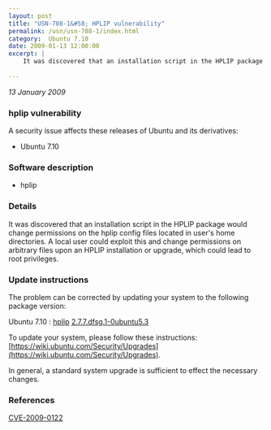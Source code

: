 ```yaml
---
layout: post
title: "USN-708-1&#58; HPLIP vulnerability"
permalink: /usn/usn-708-1/index.html
category:  Ubuntu 7.10
date: 2009-01-13 12:00:00
excerpt: |
    It was discovered that an installation script in the HPLIP package would change permissions on the hplip config files located in user&#39;s home directories. A local user could exploit this and change permissions on arbitrary files upon an HPLIP installation or upgrade, which could lead to root privileges. 
    
--- 
```

 
 

*13 January 2009*

### hplip vulnerability

A security issue affects these releases of Ubuntu and its derivatives:

* Ubuntu 7.10

### Software description

* hplip 

### Details

It was discovered that an installation script in the HPLIP package would change permissions on the hplip config files located in user&#39;s home directories. A local user could exploit this and change permissions on arbitrary files upon an HPLIP installation or upgrade, which could lead to root privileges. 

### Update instructions

The problem can be corrected by updating your system to the following package version:

Ubuntu 7.10
 : [hplip](https://launchpad.net/ubuntu/+source/hplip) <span> [2.7.7.dfsg.1-0ubuntu5.3](https://launchpad.net/ubuntu/+source/hplip/2.7.7.dfsg.1-0ubuntu5.3) </span> 

To update your system, please follow these instructions: [https://wiki.ubuntu.com/Security/Upgrades](https://wiki.ubuntu.com/Security/Upgrades).

In general, a standard system upgrade is sufficient to effect the necessary changes. 

### References

 
 [CVE-2009-0122](http://people.ubuntu.com/~ubuntu-security/cve/CVE-2009-0122)
 

